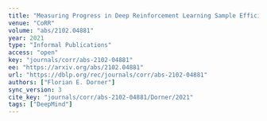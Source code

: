 ```yaml
---
title: "Measuring Progress in Deep Reinforcement Learning Sample Efficiency."
venue: "CoRR"
volume: "abs/2102.04881"
year: 2021
type: "Informal Publications"
access: "open"
key: "journals/corr/abs-2102-04881"
ee: "https://arxiv.org/abs/2102.04881"
url: "https://dblp.org/rec/journals/corr/abs-2102-04881"
authors: ["Florian E. Dorner"]
sync_version: 3
cite_key: "journals/corr/abs-2102-04881/Dorner/2021"
tags: ["DeepMind"]
---
```

